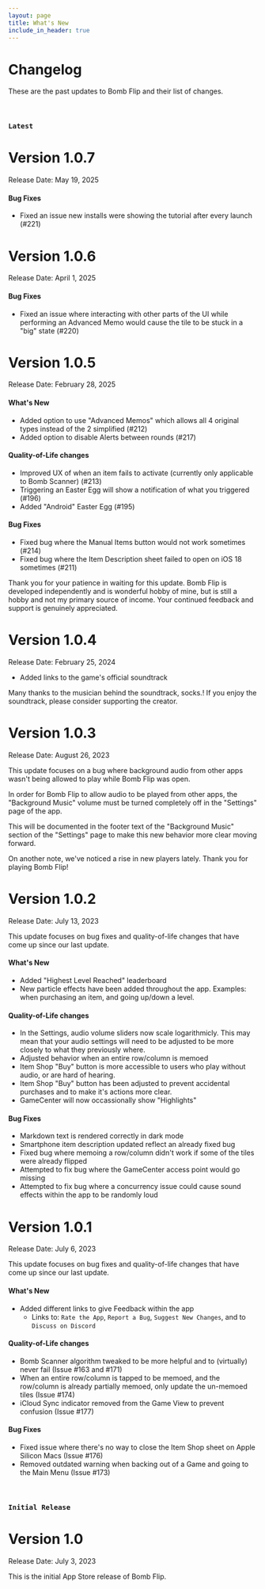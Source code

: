 ```yaml
---
layout: page
title: What's New
include_in_header: true
---
```


# Changelog
These are the past updates to Bomb Flip and their list of changes.

<br>

### `Latest`
# **Version 1.0.7**
Release Date: May 19, 2025

#### Bug Fixes
- Fixed an issue new installs were showing the tutorial after every launch (#221)

# **Version 1.0.6**
Release Date: April 1, 2025

#### Bug Fixes
- Fixed an issue where interacting with other parts of the UI while performing an Advanced Memo would cause the tile to be stuck in a "big" state (#220)

# **Version 1.0.5**
Release Date: February 28, 2025

#### What's New
- Added option to use "Advanced Memos" which allows all 4 original types instead of the 2 simplified (#212)
- Added option to disable Alerts between rounds (#217)

#### Quality-of-Life changes
- Improved UX of when an item fails to activate (currently only applicable to Bomb Scanner) (#213)
- Triggering an Easter Egg will show a notification of what you triggered (#196)
- Added "Android" Easter Egg (#195)

#### Bug Fixes
- Fixed bug where the Manual Items button would not work sometimes (#214)
- Fixed bug where the Item Description sheet failed to open on iOS 18 sometimes (#211)

Thank you for your patience in waiting for this update.
Bomb Flip is developed independently and is wonderful hobby of mine, but is still a hobby and not my primary source of income.
Your continued feedback and support is genuinely appreciated.

# **Version 1.0.4**
Release Date: February 25, 2024

- Added links to the game's official soundtrack

Many thanks to the musician behind the soundtrack, socks.! If you enjoy the soundtrack, please consider supporting the creator.

# **Version 1.0.3**
Release Date: August 26, 2023

This update focuses on a bug where background audio from other apps wasn't being allowed to play while Bomb Flip was open.

In order for Bomb Flip to allow audio to be played from other apps, the "Background Music" volume must be turned completely off in the "Settings" page of the app.

This will be documented in the footer text of the "Background Music" section of the "Settings" page to make this new behavior more clear moving forward.

On another note, we've noticed a rise in new players lately. Thank you for playing Bomb Flip!

# **Version 1.0.2**
Release Date: July 13, 2023

This update focuses on bug fixes and quality-of-life changes that have come up since our last update.

#### What's New
- Added "Highest Level Reached" leaderboard
- New particle effects have been added throughout the app. Examples: when purchasing an item, and going up/down a level.

#### Quality-of-Life changes
- In the Settings, audio volume sliders now scale logarithmicly. This may mean that your audio settings will need to be adjusted to be more closely to what they previously where.
- Adjusted behavior when an entire row/column is memoed
- Item Shop "Buy" button is more accessible to users who play without audio, or are hard of hearing.
- Item Shop "Buy" button has been adjusted to prevent accidental purchases and to make it's actions more clear.
- GameCenter will now occassionally show "Highlights"

#### Bug Fixes
- Markdown text is rendered correctly in dark mode
- Smartphone item description updated reflect an already fixed bug
- Fixed bug where memoing a row/column didn't work if some of the tiles were already flipped
- Attempted to fix bug where the GameCenter access point would go missing
- Attempted to fix bug where a concurrency issue could cause sound effects within the app to be randomly loud

# **Version 1.0.1**
Release Date: July 6, 2023

This update focuses on bug fixes and quality-of-life changes that have come up since our last update.

#### What's New
- Added different links to give Feedback within the app
  - Links to: `Rate the App`, `Report a Bug`, `Suggest New Changes`, and to `Discuss on Discord`

#### Quality-of-Life changes
- Bomb Scanner algorithm tweaked to be more helpful and to (virtually) never fail (Issue #163 and #171)
- When an entire row/column is tapped to be memoed, and the row/column is already partially memoed, only update the un-memoed tiles (Issue #174)
- iCloud Sync indicator removed from the Game View to prevent confusion (Issue #177)

#### Bug Fixes
- Fixed issue where there's no way to close the Item Shop sheet on Apple Silicon Macs (Issue #176)
- Removed outdated warning when backing out of a Game and going to the Main Menu (Issue #173)

<br>

### `Initial Release`
# **Version 1.0**
Release Date: July 3, 2023

This is the initial App Store release of Bomb Flip.

<br>